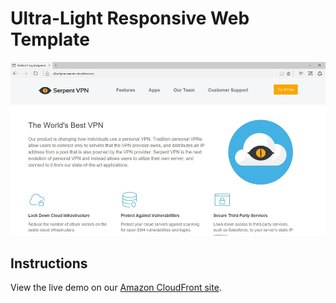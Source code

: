 # Ultra-Light Responsive Web Template


![responsive-web-template](img/screenshot.jpg)


## Instructions


View the live demo on our [Amazon CloudFront site](https://d2sa9gmneawnbm.cloudfront.net).